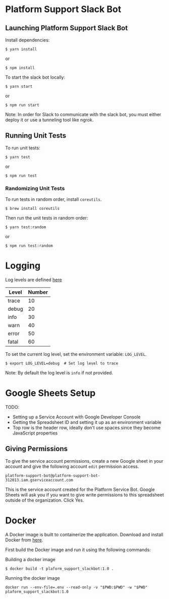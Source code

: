 # Platform Support Slack Bot

## Launching Platform Support Slack Bot

Install dependencies:

`$ yarn install`

or

`$ npm install`

To start the slack bot locally:

`$ yarn start`

or

`$ npm run start`

Note: In order for Slack to communicate with the slack bot, you must either deploy it or use a tunneling tool like ngrok.

## Running Unit Tests

To run unit tests:

`$ yarn test`

or

`$ npm run test`

### Randomizing Unit Tests

To run tests in random order, install `coreutils`.

`$ brew install coreutils`

Then run the unit tests in random order:

`$ yarn test:random`

or

`$ npm run test:random`

# Logging

Log levels are defined [here](https://getpino.io/#/docs/api?id=levels)

| Level | Number |
| ----- | ------ |
| trace | 10     |
| debug | 20     |
| info  | 30     |
| warn  | 40     |
| error | 50     |
| fatal | 60     |

To set the current log level, set the environment variable: `LOG_LEVEL`.

```
$ export LOG_LEVEL=debug  # Set log level to trace
```

Note: By default the log level is `info` if not provided.

# Google Sheets Setup

TODO:

- Setting up a Service Account with Google Developer Console
- Getting the Spreadsheet ID and setting it up as an environment variable
- Top row is the header row, ideally don't use spaces since they become JavaScript properties

## Giving Permissions

To give the service account permissions, create a new Google sheet in your account and give the following account `edit` permission access.

```
platform-support-bot@platform-support-bot-312013.iam.gserviceaccount.com
```

This is the service account created for the Platform Service Bot. Google Sheets will ask you if you want to give write permissions to this spreadsheet outside of the organization. Click Yes.

# Docker

A Docker image is built to containerize the application. Download and install Docker from [here](https://www.docker.com/get-started).

First build the Docker image and run it using the following commands:

Building a docker image

```
$ docker build -t plaform_support_slackbot:1.0 .
```

Running the docker image

```
docker run --env-file=.env --read-only -v "$PWD:$PWD" -w "$PWD" plaform_support_slackbot:1.0
```
